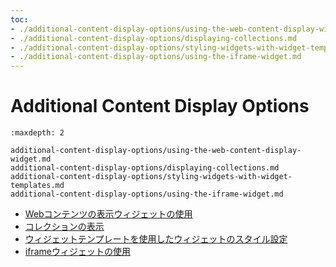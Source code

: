 ```yaml
---
toc:
- ./additional-content-display-options/using-the-web-content-display-widget.md
- ./additional-content-display-options/displaying-collections.md
- ./additional-content-display-options/styling-widgets-with-widget-templates.md
- ./additional-content-display-options/using-the-iframe-widget.md
---
```

# Additional Content Display Options

```{toctree}
:maxdepth: 2

additional-content-display-options/using-the-web-content-display-widget.md
additional-content-display-options/displaying-collections.md
additional-content-display-options/styling-widgets-with-widget-templates.md
additional-content-display-options/using-the-iframe-widget.md
```

* [Webコンテンツの表示ウィジェットの使用](./additional-content-display-options/using-the-web-content-display-widget.md)
* [コレクションの表示](./additional-content-display-options/displaying-collections.md)
* [ウィジェットテンプレートを使用したウィジェットのスタイル設定](./additional-content-display-options/styling-widgets-with-widget-templates.md)
* [iframeウィジェットの使用](./additional-content-display-options/using-the-iframe-widget.md)